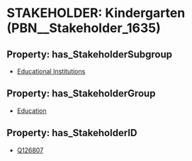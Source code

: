 # STAKEHOLDER: __Kindergarten__ (PBN__Stakeholder_1635)

## Property: has_StakeholderSubgroup

* [Educational Institutions](PBN__StakeholderSubgroup_16)

## Property: has_StakeholderGroup

* [Education](PBN__StakeholderGroup_1)

## Property: has_StakeholderID

* [Q126807](Q126807)

